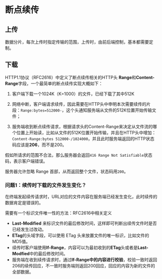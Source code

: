 # 断点续传

## 上传

数据分片，每次上传时指定传输的范围，上传时，由前后端控制，基本都需要定制。



## 下载

HTTP1.1协议（RFC2616）中定义了断点续传相关的HTTP头 **Range**和**Content-Range**字段，一个最简单的断点续传实现大概如下：

1. 客户端下载一个1024K（K=1000）的文件，已经下载了其中512K

2. 网络中断，客户端请求续传，因此需要在HTTP头中申明本次需要续传的片段：`Range:bytes=512000-`，这个头通知服务端从文件的512K位置开始传输文件；

3. 服务端收到断点续传请求，根据请求头的Content-Range来决定从文件流的哪个位置上开始读，比如从文件的512K位置开始传输，并且在HTTP头中增加：`Content-Range:bytes 512000-/1024000`，并且此时服务端返回的HTTP状态码应该是**206**，而不是200。

假如所请求的范围不合法，那么服务器会返回`416 Range Not Satisfiable`状态码，表示客户端错误。

服务器允许忽略 Range 首部，从而返回整个文件，状态码用`200`。

### 问题1：续传时下载的文件发生变化？

在终端发起续传请求时，URL对应的文件内容在服务端已经发生变化，此时续传的数据肯定是错误的。

需要有一个标识文件唯一性的方法：RFC2616中相关定义

- **Last-Modified** 来标识文件的最后修改时间，这样即可判断出续传文件时是否已经发生过改动。
- **ETag**的头域字段，可以使用 ETag 头来放置文件的唯一标识，比如文件的MD5值。
- 续传时客户端使用**If-Range**，内容可以为最初收到的**ETag**头或者是**Last-Modfied**中的最后修改时间。
- 服务端在收到续传请求时，通过**If-Range中的内容进行校验**，校验一致时返回206的续传回应，不一致时服务端则返回200回应，回应的内容为新的文件的全部数据。